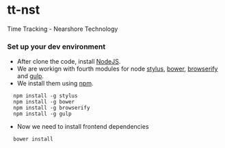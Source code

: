 tt-nst
====

Time Tracking - Nearshore Technology

### Set up your dev environment

* After clone the code, install [NodeJS](http://nodejs.org/).
* We are workign with fourth modules for node [stylus](http://learnboost.github.io/stylus/docs/executable.html), [bower](http://bower.io/), [browserify](http://browserify.org/) and [gulp](http://gulpjs.com/).
* We install them using [npm](https://www.npmjs.org/).

```
  npm install -g stylus
  npm install -g bower
  npm install -g browserify
  npm install -g gulp
```

* Now we need to install frontend dependencies

```
  bower install
```
